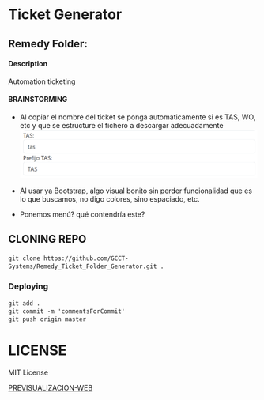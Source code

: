 # Ticket Generator

## Remedy Folder:

#### Description

Automation ticketing


#### BRAINSTORMING

- Al copiar el nombre del ticket se ponga automaticamente si es TAS, WO, etc y que se estructure el fichero a descargar adecuadamente
![alt text](image.png)

  
- Al usar ya Bootstrap, algo visual bonito sin perder funcionalidad que es lo que buscamos, no digo colores, sino espaciado, etc.
- Ponemos menú? qué contendría este?



## CLONING REPO
```
git clone https://github.com/GCCT-Systems/Remedy_Ticket_Folder_Generator.git .
```
### Deploying
```
git add .
git commit -m 'commentsForCommit'
git push origin master
```



# LICENSE

MIT License

[PREVISUALIZACION-WEB](https://gcct-systems.github.io/Remedy_Ticket_Folder_Generator/)
